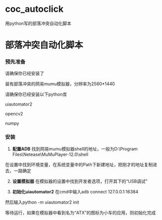 # coc_autoclick
用python写的部落冲突自动化脚本

# 部落冲突自动化脚本

### 预先准备
请确保你已经安装了

装有部落冲突的网易mumu模拟器，分辨率为2560*1440

请确保你已经安装以下python库

uiautomator2

opencv2

numpy

### 安装
1. **配置ADB**
找到网易mumu模拟器shell的地址，一般为D:\Program Files\Netease\MuMuPlayer-12.0\shell

在设置中找到环境变量，在系统变量中的Path下新建地址，把刚才的地址复制进去，一路确定

2. **设置模拟器**
在模拟器的设置中找到开发者选项，打开其下的“USB调试”

3. **初始化uiautomator2**
在cmd中输入adb connect 127.0.0.1:16384

然后输入python -m uiautomator2 init

等待运行，如果在模拟器中看到名为“ATX”的图标为小车的应用，则初始化完成

